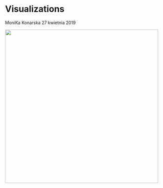Visualizations
================
MoniKa Konarska
27 kwietnia 2019

<img src="https://www.thesierraleonetelegraph.com/wp-content/uploads/2018/11/black-friday-sale.jpg" width="500" />
